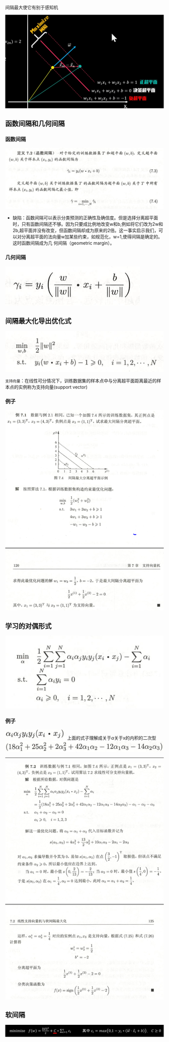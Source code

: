 间隔最大使它有别于感知机

![image-20231012150657176](./assets/image-20231012150657176.png)

## 函数间隔和几何间隔

### 函数间隔

![image-20231002235835637](./assets/image-20231002235835637.png)

+ 缺陷：函数间隔可以表示分类预测的正确性及确信度。但是选择分离超平面时，只有函数间隔还不够。因为只要成比例地改变w和b,例如将它们改为2w和2b,超平面并没有改变，但函数间隔却成为原来的2倍。这一事实启示我们，可以对分离超平面的法向量w加某些约束，如规范化，w=1,使得间隔是确定的。这时函数间隔成为几
  何间隔（geometric margin）。

### 几何间隔

![image-20231003002804445](./assets/image-20231003002804445.png)
## 间隔最大化导出优化式
<img src="./assets/image-20231002012541517.png" alt="image-20231002012541517" style="zoom:150%;" />





`支持向量`：在线性可分情况下，训练数据集的样本点中与分离超平面距离最近的样本点的实例称为支持向量(support vector)

### 例子

![image-20231003004316887](./assets/image-20231003004316887.png)

## 学习的对偶形式

![image-20231003004551021](./assets/image-20231003004551021.png)



### 例子



![image-20231003011256828](./assets/image-20231003011256828.png)
上面的式子理解成关于$\alpha$关于x的内积的二次型
![image-20231003011314523](./assets/image-20231003011314523.png)



-----



![image-20231003013610455](./assets/image-20231003013610455.png)

## 软间隔

![image-20231012154219685](./assets/image-20231012154219685.png)
